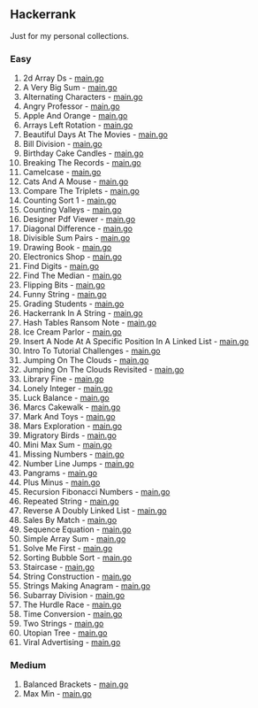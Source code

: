 ## Hackerrank

Just for my personal collections.

<!-- start dictionary -->

### Easy 
1. 2d Array Ds - [main.go](easy/2d-array-ds/main.go)
2. A Very Big Sum - [main.go](easy/a-very-big-sum/main.go)
3. Alternating Characters - [main.go](easy/alternating-characters/main.go)
4. Angry Professor - [main.go](easy/angry-professor/main.go)
5. Apple And Orange - [main.go](easy/apple-and-orange/main.go)
6. Arrays Left Rotation - [main.go](easy/arrays-left-rotation/main.go)
7. Beautiful Days At The Movies - [main.go](easy/beautiful-days-at-the-movies/main.go)
8. Bill Division - [main.go](easy/bill-division/main.go)
9. Birthday Cake Candles - [main.go](easy/birthday-cake-candles/main.go)
10. Breaking The Records - [main.go](easy/breaking-the-records/main.go)
11. Camelcase - [main.go](easy/camelcase/main.go)
12. Cats And A Mouse - [main.go](easy/cats-and-a-mouse/main.go)
13. Compare The Triplets - [main.go](easy/compare-the-triplets/main.go)
14. Counting Sort 1 - [main.go](easy/counting-sort-1/main.go)
15. Counting Valleys - [main.go](easy/counting-valleys/main.go)
16. Designer Pdf Viewer - [main.go](easy/designer-pdf-viewer/main.go)
17. Diagonal Difference - [main.go](easy/diagonal-difference/main.go)
18. Divisible Sum Pairs - [main.go](easy/divisible-sum-pairs/main.go)
19. Drawing Book - [main.go](easy/drawing-book/main.go)
20. Electronics Shop - [main.go](easy/electronics-shop/main.go)
21. Find Digits - [main.go](easy/find-digits/main.go)
22. Find The Median - [main.go](easy/find-the-median/main.go)
23. Flipping Bits - [main.go](easy/flipping-bits/main.go)
24. Funny String - [main.go](easy/funny-string/main.go)
25. Grading Students - [main.go](easy/grading-students/main.go)
26. Hackerrank In A String - [main.go](easy/hackerrank-in-a-string/main.go)
27. Hash Tables Ransom Note - [main.go](easy/hash-tables-ransom-note/main.go)
28. Ice Cream Parlor - [main.go](easy/ice-cream-parlor/main.go)
29. Insert A Node At A Specific Position In A Linked List - [main.go](easy/insert-a-node-at-a-specific-position-in-a-linked-list/main.go)
30. Intro To Tutorial Challenges - [main.go](easy/intro-to-tutorial-challenges/main.go)
31. Jumping On The Clouds - [main.go](easy/jumping-on-the-clouds/main.go)
32. Jumping On The Clouds Revisited - [main.go](easy/jumping-on-the-clouds-revisited/main.go)
33. Library Fine - [main.go](easy/library-fine/main.go)
34. Lonely Integer - [main.go](easy/lonely-integer/main.go)
35. Luck Balance - [main.go](easy/luck-balance/main.go)
36. Marcs Cakewalk - [main.go](easy/marcs-cakewalk/main.go)
37. Mark And Toys - [main.go](easy/mark-and-toys/main.go)
38. Mars Exploration - [main.go](easy/mars-exploration/main.go)
39. Migratory Birds - [main.go](easy/migratory-birds/main.go)
40. Mini Max Sum - [main.go](easy/mini-max-sum/main.go)
41. Missing Numbers - [main.go](easy/missing-numbers/main.go)
42. Number Line Jumps - [main.go](easy/number-line-jumps/main.go)
43. Pangrams - [main.go](easy/pangrams/main.go)
44. Plus Minus - [main.go](easy/plus-minus/main.go)
45. Recursion Fibonacci Numbers - [main.go](easy/recursion-fibonacci-numbers/main.go)
46. Repeated String - [main.go](easy/repeated-string/main.go)
47. Reverse A Doubly Linked List - [main.go](easy/reverse-a-doubly-linked-list/main.go)
48. Sales By Match - [main.go](easy/sales-by-match/main.go)
49. Sequence Equation - [main.go](easy/sequence-equation/main.go)
50. Simple Array Sum - [main.go](easy/simple-array-sum/main.go)
51. Solve Me First - [main.go](easy/solve-me-first/main.go)
52. Sorting Bubble Sort - [main.go](easy/sorting-bubble-sort/main.go)
53. Staircase - [main.go](easy/staircase/main.go)
54. String Construction - [main.go](easy/string-construction/main.go)
55. Strings Making Anagram - [main.go](easy/strings-making-anagram/main.go)
56. Subarray Division - [main.go](easy/subarray-division/main.go)
57. The Hurdle Race - [main.go](easy/the-hurdle-race/main.go)
58. Time Conversion - [main.go](easy/time-conversion/main.go)
59. Two Strings - [main.go](easy/two-strings/main.go)
60. Utopian Tree - [main.go](easy/utopian-tree/main.go)
61. Viral Advertising - [main.go](easy/viral-advertising/main.go)


### Medium 
1. Balanced Brackets - [main.go](medium/balanced-brackets/main.go)
2. Max Min - [main.go](medium/max-min/main.go)

<!-- end dictionary -->
